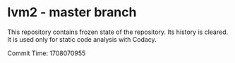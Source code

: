 # lvm2 - master branch

This repository contains frozen state of the repository.
Its history is cleared. It is used only for static code
analysis with Codacy.

Commit Time: 1708070955